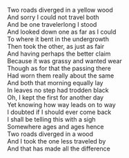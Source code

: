 Two roads diverged in a yellow wood<br>
And sorry I could not travel both<br>
And be one travelerlong I stood<br>
And looked down one as far as I could<br>
To where it bent in the undergrowth<br>
Then took the other, as just as fair<br>
And having perhaps the better claim<br>
Because it was grassy and wanted wear<br>
Though as for that the passing there<br>
Had worn them really about the same<br>
And both that morning equally lay<br>
In leaves no step had trodden black<br>
Oh, I kept the first for another day<br>
Yet knowing how way leads on to way<br>
I doubted if I should ever come back<br>
I shall be telling this with a sigh<br>
Somewhere ages and ages hence<br>
Two roads diverged in a wood<br>
And I took the one less traveled by<br>
And that has made all the difference<br>